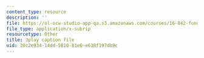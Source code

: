 ```yaml
---
content_type: resource
description: ''
file: https://ol-ocw-studio-app-qa.s3.amazonaws.com/courses/16-842-fundamentals-of-systems-engineering-fall-2015/30c2e93414dd581081e6e638f197db9c_rpGJsC5INd4.vtt
file_type: application/x-subrip
resourcetype: Other
title: 3play caption file
uid: 30c2e934-14dd-5810-81e6-e638f197db9c
---
```

